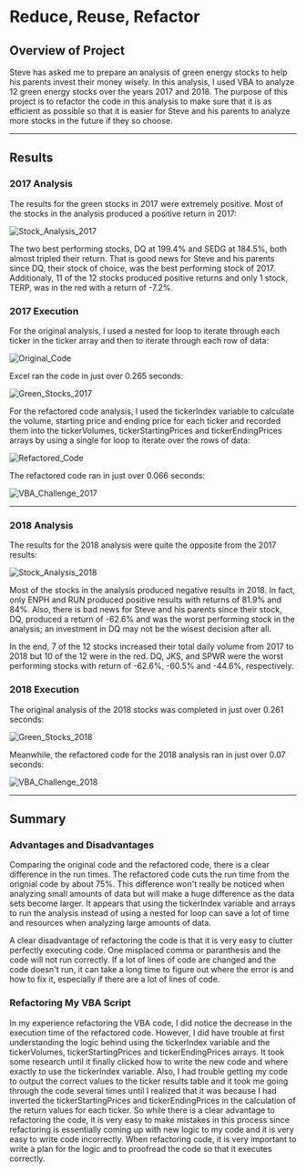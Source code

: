 # Reduce, Reuse, Refactor

## Overview of Project
Steve has asked me to prepare an analysis of green energy stocks to help his parents invest their money wisely. In this analysis, I used VBA to analyze 12 green energy stocks over the years 2017 and 2018. The purpose of this project is to refactor the code in this analysis to make sure that it is as efficient as possible so that it is easier for Steve and his parents to analyze more stocks in the future if they so choose.

---
## Results

### 2017 Analysis
The results for the green stocks in 2017 were extremely positive. Most of the stocks in the analysis produced a positive return in 2017: 

![Stock_Analysis_2017](Resources/Stock_Analysis_Table_2017.png) 

The two best performing stocks, DQ at 199.4% and SEDG at 184.5%, both almost tripled their return. That is good news for Steve and his parents since DQ, their stock of choice, was the best performing stock of 2017. Additionaly, 11 of the 12 stocks produced positive returns and only 1 stock, TERP, was in the red with a return of -7.2%.

### 2017 Execution
For the original analysis, I used a nested for loop to iterate through each ticker in the ticker array and then to iterate through each row of data:

![Original_Code](Resources/Original_Code.png)

Excel ran the code in just over 0.265 seconds:

![Green_Stocks_2017](Resources/Module_2017.png)

For the refactored code analysis, I used the tickerIndex variable to calculate the volume, starting price and ending price for each ticker and recorded them into the tickerVolumes, tickerStartingPrices and tickerEndingPrices arrays by using a single for loop to iterate over the rows of data:

![Refactored_Code](Resources/Refactored_Code.png)

The refactored code ran in just over 0.066 seconds:

![VBA_Challenge_2017](Resources/VBA_Challenge_2017.png)

---
### 2018 Analysis
The results for the 2018 analysis were quite the opposite from the 2017 results:

![Stock_Analysis_2018](Resources/Stock_Analysis_Table_2018.png)

Most of the stocks in the analysis produced negative results in 2018. In fact, only ENPH and RUN produced positive results with returns of 81.9% and 84%. Also, there is bad news for Steve and his parents since their stock, DQ, produced a return of -62.6% and was the worst performing stock in the analysis; an investment in DQ may not be the wisest decision after all. 

In the end, 7 of the 12 stocks increased their total daily volume from 2017 to 2018 but 10 of the 12 were in the red. DQ, JKS, and SPWR were the worst performing stocks with return of -62.6%, -60.5% and -44.6%, respectively.

### 2018 Execution
The original analysis of the 2018 stocks was completed in just over 0.261 seconds:

![Green_Stocks_2018](Resources/Module_2018.png)

Meanwhile, the refactored code for the 2018 analysis ran in just over 0.07 seconds:

![VBA_Challenge_2018](Resources/VBA_Challenge_2018.png)

---
## Summary

### Advantages and Disadvantages

Comparing the original code and the refactored code, there is a clear difference in the run times. The refactored code cuts the run time from the orignial code by about 75%. This difference won't really be noticed when analyzing small amounts of data but will make a huge difference as the data sets become larger. It appears that using the tickerIndex variable and arrays to run the analysis instead of using a nested for loop can save a lot of time and resources when analyzing large amounts of data.

A clear disadvantage of refactoring the code is that it is very easy to clutter perfectly executing code. One misplaced comma or paranthesis and the code will not run correctly. If a lot of lines of code are changed and the code doesn't run, it can take a long time to figure out where the error is and how to fix it, especially if there are a lot of lines of code. 

### Refactoring My VBA Script

In my experience refactoring the VBA code, I did notice the decrease in the execution time of the refactored code. However, I did have trouble at first understanding the logic behind using the tickerIndex variable and the tickerVolumes, tickerStartingPrices and tickerEndingPrices arrays. It took some research until it finally clicked how to write the new code and where exactly to use the tickerIndex variable. Also, I had trouble getting my code to output the correct values to the ticker results table and it took me going through the code several times until I realized that it was because I had inverted the tickerStartingPrices and tickerEndingPrices in the calculation of the return values for each ticker. So while there is a clear advantage to refactoring the code, it is very easy to make mistakes in this process since refactoring is essentially coming up with new logic to my code and it is very easy to write code incorrectly. When refactoring code, it is very important to write a plan for the logic and to proofread the code so that it executes correctly.  